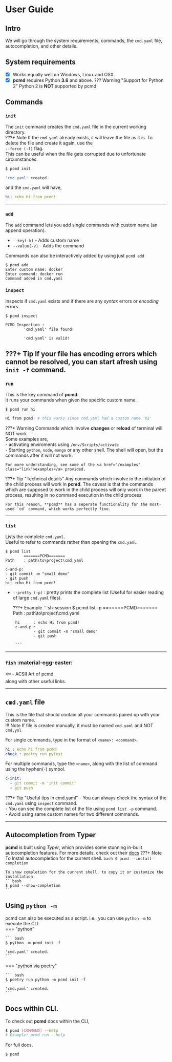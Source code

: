 # User Guide
## Intro
We will go through the system requirements, commands, the `cmd.yaml` file, autocompletion, and other details.

## System requirements
 - [x] Works equally well on Windows, Linux and OSX.
 - [x] **pcmd** requires Python **3.6** and above.
??? Warning "Support for Python 2"
    Python 2 is **NOT** supported by pcmd
## Commands
### `init`
The `init` command creates the `cmd.yaml` file in the current working directory.  
???+ Note
    If the `cmd.yaml` already exists, it will leave the file as it is.
    To delete the file and create it again, use the  
    `--force (-f)` flag.  
    This can be useful when the file gets corrupted due to unfortunate circumstances.  
```bash
$ pcmd init

'cmd.yaml' created.
```
and the `cmd.yaml` will have,
```yaml
hi: echo Hi from pcmd!
```
---

### `add`
The `add` command lets you add single commands with custom name (an append operation).  

- `--key(-k)` - Adds custom name
- `--value(-v)` - Adds the command

Commands can also be interactively added by using just ```pcmd add```
```sh-ssession
$ pcmd add
Enter custom name: docker
Enter command: docker run
Command added in cmd.yaml
```
### `inspect`
Inspects if `cmd.yaml` exists and if there are any *syntax* errors or *encoding* errors.
```sh-ssession
$ pcmd inspect

PCMD Inspection : 
        'cmd.yaml' file found!

        'cmd.yaml' is valid!

```

???+ Tip
    If your file has encoding errors which cannot be resolved, you can start afresh using `init -f` command.
---
### `run`
This is the key command of **pcmd**.  
It runs your commands when given the specific custom name.
``` bash
$ pcmd run hi

Hi from pcmd! # this works since cmd.yaml had a custom name 'hi'
```
???+ Warning
    Commands which involve **changes** or **reload** of terminal will NOT work.  
    Some examples are,  
    - activating enviroments using `/env/Scripts/activate`  
    - Starting `python`, `node`, `mongo` or any other shell. The shell will open, but the commands after it will not work.  

    For more understanding, see some of the <a href="/examples" class="link">examples</a> provided.

???+ Tip "Technical details"
    Any commands which involve in the initiation of the child process will work in **pcmd**. The caveat is that the commands which are supposed to work in the child process will only work in the parent process, resulting in no command execution in the child process.

    For this reason, **pcmd** has a seperate functionality for the most-used `cd` command, which works perfectly fine.

---
### `list`
Lists the complete `cmd.yaml`.  
Useful to refer to commands rather than opening the `cmd.yaml`.  
```sh-session
$ pcmd list
        =======PCMD=======
Path    : path\to\project\cmd.yaml

c-and-p:
- git commit -m "small demo"
- git push
hi: echo Hi from pcmd!

```

 - `--pretty (-p)` : pretty prints the complete list (Useful for easier reading of large `cmd.yaml` files).

    ???+ Example
        ```sh-session
        $ pcmd list -p
                =======PCMD=======
        Path    : path\to\project\cmd.yaml

        hi      : echo Hi from pcmd!
        c-and-p :
                - git commit -m "small demo"
                - git push

        ```
---
### `fish`  :material-egg-easter:
:fish: - ACSII Art of pcmd  
along with other useful links.

---
## `cmd.yaml` file
This is the file that should contain all your commands paired up with your custom name.  
!!! Note 
    If file is created manually, it must be named `cmd.yaml` and NOT `cmd.yml`

For single commands, type in the format of `<name>: <command>`.
```yaml
hi : echo hi from pcmd!
check : poetry run pytest 
```

For multiple commands, type the `<name>`, along with the list of command using the hyphen(`-`) symbol. 
```yaml
c-init:
  - git commit -m 'init commit'
  - git push
```

???+ Tip "Useful tips in cmd.yaml"
    - You can always check the syntax of the `cmd.yaml` using `inspect` command.  
    - You can see the complete list of the file using `pcmd list -p` command.  
    - Avoid using same custom names for two different commands.

---
## Autocompletion from Typer
**pcmd** is built using *Typer*, which provides some stunning in-built autocompletion features.
For more details, check out their <a href="https://typer.tiangolo.com/tutorial/options/autocompletion/" class="link" target="_blank">docs</a>
???+ Note
    To Install autocompletion for the current shell.
    ```bash
    $ pcmd --install-completion
    ```

    To show completion for the current shell, to copy it or customize the installation.
    ```bash
    $ pcmd --show-completion
    ```

## Using `python -m`
pcmd can also be executed as a script. i.e.,
you can use `python -m` to execute the CLI.  
=== "python"

    ``` bash
    $ python -m pcmd init -f

    'cmd.yaml' created.
    ```

=== "python via poetry"

    ``` bash
    $ poetry run python -m pcmd init -f

    'cmd.yaml' created.
    ```

## Docs within CLI.
To check out **pcmd** docs within the CLI,
```bash
$ pcmd [COMMAND] --help
# Example: pcmd run --help
```

For full docs,

```bash
$ pcmd 
```
